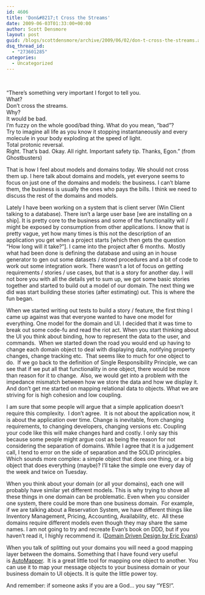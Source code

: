```yaml
---
id: 4606
title: 'Don&#8217;t Cross the Streams'
date: 2009-06-03T01:33:00+00:00
author: Scott Densmore
layout: post
guid: /blogs/scottdensmore/archive/2009/06/02/don-t-cross-the-streams.aspx
dsq_thread_id:
  - "273601285"
categories:
  - Uncategorized
---
```

&nbsp;

<div>
  <div>
    &#8220;There&#8217;s something very important I forgot to tell you.&nbsp;
  </div>
  
  <div>
    What?&nbsp;
  </div>
  
  <div>
    Don&#8217;t cross the streams.&nbsp;
  </div>
  
  <div>
    Why?&nbsp;
  </div>
  
  <div>
    It would be bad.&nbsp;
  </div>
  
  <div>
    I&#8217;m fuzzy on the whole good/bad thing. What do you mean, &#8220;bad&#8221;?&nbsp;
  </div>
  
  <div>
    Try to imagine all life as you know it stopping instantaneously and every molecule in your body exploding at the speed of light.&nbsp;
  </div>
  
  <div>
    Total protonic reversal.&nbsp;
  </div>
  
  <div>
    Right. That&#8217;s bad. Okay. All right. Important safety tip. Thanks, Egon.&#8221; (from Ghostbusters)
  </div>
  
  <p>
  </p>
  
  <div>
    That is how I feel about models and domains today. We should not cross them up. I here talk about domains and models, yet everyone seems to focus on just one of the domains and models: the business. I can&#8217;t blame them, the business is usually the ones who pays the bills. I think we need to discuss the rest of the domains and models.&nbsp;
  </div>
  
  <p>
  </p>
  
  <div>
    Lately I have been working on a system that is client server (Win Client talking to a database). There isn&#8217;t a large user base [we are installing on a ship]. It is pretty core to the business and some of the functionality will / might be exposed by consumption from other applications. I know that is pretty vague, yet how many times is this not the description of an application you get when a project starts [which then gets the question &#8220;How long will it take?&#8221;]. I came into the project after 6 months. &nbsp;Mostly what had been done is defining the database and using an in house generator to gen out some datasets / stored procedures and a bit of code to work out some integration work. There wasn&#8217;t a lot of focus on getting requirements / stories / use cases, but that is a story for another day. I will not bore you with all the details yet to sum up, we got some basic stories together and started to build out a model of our domain. The next thing we did was start building these stories (after estimating) out. This is where the fun began.
  </div>
  
  <p>
  </p>
  
  <div>
    When we started writing out tests to build a story / feature, the first thing I came up against was that everyone wanted to have one model for everything. One model for the domain and UI. I decided that it was time to break out some code-fu and read the riot act. When you start thinking about the UI you think about binding, how to represent the data to the user, and commands. &nbsp;When we started down the road you would end up having to change each domain object to deal with displaying data, notifying property changes, change tracking etc. &nbsp;That seems like to much for one object to do. &nbsp;If we go back to the definition of Single Responsibility Principle, we can see that if we put all that functionality in one object, there would be more than reason for it to change. &nbsp;Also, we would get into a problem with the impedance mismatch between how we store the data and how we display it. And don&#8217;t get me started on mapping relational data to objects. What we are striving for is high cohesion and low coupling.&nbsp;
  </div>
  
  <p>
  </p>
  
  <div>
    I am sure that some people will argue that a simple application doesn&#8217;t require this complexity. &nbsp;I don&#8217;t agree. &nbsp;It is not about the application now, it is about the application over time. Change is inevitable, from changing requirements, to changing developers, changing versions etc. Coupling your code like this will make changes hard and costly. I only say this because some people might argue cost as being the reason for not considering the separation of domains. While I agree that it is a judgement call, I tend to error on the side of separation and the SOLID principles. Which sounds more complex: a simple object that does one thing, or a big object that does everything (maybe)? I&#8217;ll take the simple one every day of the week and twice on Tuesday. &nbsp;&nbsp;
  </div>
  
  <p>
  </p>
  
  <div>
    When you think about your domain (or all your domains), each one will probably have similar yet different models. This is why trying to shove all these things in one domain can be problematic. Even when you consider one system, there could be more than one business domain. &nbsp;For example, if we are talking about a Reservation System, we have different things like Inventory Management, Pricing, Accounting, Availability, etc. &nbsp;All these domains require different models even though they may share the same names. I am not going to try and recreate Evan&#8217;s book on DDD, but if you haven&#8217;t read it, I highly recommend it. (<a href="http://www.amazon.com/Domain-Driven-Design-Tackling-Complexity-Software/dp/0321125215/ref=sr_1_1?ie=UTF8&s=books&qid=1243995956&sr=8-1" title="DDD">Domain Driven Design by Eric Evans</a>)
  </div>
  
  <p>
  </p>
  
  <div>
    When you talk of splitting out your domains you will need a good mapping layer between the domains. Something that I have found very useful is&nbsp;<a href="http://www.codeplex.com/AutoMapper" title="AutoMapper">AutoMapper</a>. &nbsp;It is a great little tool for mapping one object to another. You can use it to map your message objects to your business domain or your business domain to UI objects. It is quite the little power toy.
  </div>
  
  <p>
  </p>
  
  <div>
    And remember: if someone asks if you are a God&#8230; you say &#8220;YES!&#8221;.
  </div>
</div>

&nbsp;